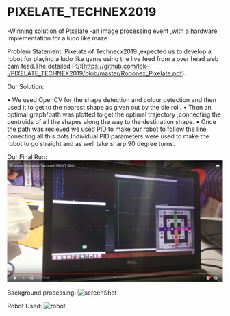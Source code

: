 # PIXELATE_TECHNEX2019


-Winning solution of Pixelate -an image processing event ,with a hardware implementation for a ludo like maze  


Problem Statement:
                  Pixelate of Technecx2019 ,expected us to develop a robot for playing a ludo like game using the live feed from a over head web cam fead.The detailed PS:(https://github.com/lok-i/PIXELATE_TECHNEX2019/blob/master/Robonex_Pixelate.pdf).
                                                           
                                                           
Our Solution:
 
• We used OpenCV for the shape detection and colour detection and then used it to get to the nearest shape as           given out by the die roll.
• Then an optimal graph/path was plotted to get the optimal trajectory ,connecting the centroids of all the shapes     along the way to the destination shape.
• Once the path was recieved we used PID to make our robot to follow the line conecting all this dots.Individual PID   parameters were used to make the robot to go straight and as well take sharp 90 degree turns.
 
Our Final Run:
 [![Watch the video](Images/Demo.png)](https://www.youtube.com/watch?v=dD-m3eNNoEc)
 
Background processing:
![screenShot](https://github.com/lok-i/PIXELATE_TECHNEX2019/blob/master/Images/ScreenShot.jpg)

Robot Used:
![robot](https://github.com/PIXELATE_TECHNEX2019/blob/master/Images/robot_used.jpg)
